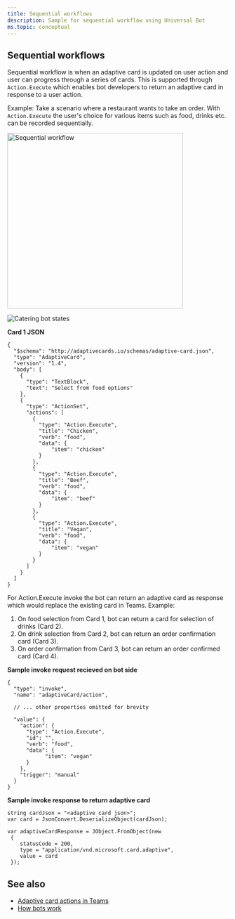 ```yaml
---
title: Sequential workflows
description: Sample for sequential workflow using Universal Bot
ms.topic: conceptual
---
```

## Sequential workflows

Sequential workflow is when an adaptive card is updated on user action and user can progress through a series of cards. This is supported through `Action.Execute` which enables bot developers to return an adaptive card in response to a user action.

Example: Take a scenario where a restaurant wants to take an order. With `Action.Execute` the user's choice for various items such as food, drinks etc. can be recorded sequentially.

<img src="~/assets/images/bots/sequentialWorkflow.gif" alt="Sequential workflow" width="400"/>

![Catering bot states](~/assets/images/bots/Cateringbotstates.png)

**Card 1 JSON**

```{JSON}
{
  "$schema": "http://adaptivecards.io/schemas/adaptive-card.json",
  "type": "AdaptiveCard",
  "version": "1.4",
  "body": [
    {
      "type": "TextBlock",
      "text": "Select from food options"
    },
    { 
      "type": "ActionSet",
      "actions": [
        {
          "type": "Action.Execute",
          "title": "Chicken",
          "verb": "food",
          "data": {
              "item": "chicken"
          }
        },
        {
          "type": "Action.Execute",
          "title": "Beef",
          "verb": "food",
          "data": {
              "item": "beef"
          }
        },
        {
          "type": "Action.Execute",
          "title": "Vegan",
          "verb": "food",
          "data": {
              "item": "vegan"
          }
        }
      ]
    }
  ]
}
```

For Action.Execute invoke the bot can return an adaptive card as response which would replace the existing card in Teams. 
Example: 
1. On food selection from Card 1, bot can return a card for selection of drinks (Card 2). 
2. On drink selection from Card 2, bot can return an order confirmation card (Card 3).
3. On order confirmation from Card 3, bot can return an order confirmed card (Card 4).

**Sample invoke request recieved on bot side**

```{JSON}
{ 
  "type": "invoke",
  "name": "adaptiveCard/action",

  // ... other properties omitted for brevity

  "value": { 
    "action": { 
      "type": "Action.Execute", 
      "id": "", 
      "verb": "food",
      "data": { 
            "item": "vegan"
      } 
    },
    "trigger": "manual" 
  }
}
```

**Sample invoke response to return adaptive card**
```{C#}
string cardJson = "<adaptive card json>";
var card = JsonConvert.DeserializeObject(cardJson);

var adaptiveCardResponse = JObject.FromObject(new
 {
    statusCode = 200,
    type = "application/vnd.microsoft.card.adaptive",
    value = card
 });
```


## See also

* [Adaptive card actions in Teams](~/task-modules-and-cards/cards/cards-actions.md#adaptive-cards-actions)
* [How bots work](/azure/bot-service/bot-builder-basics?view=azure-bot-service-4.0&preserve-view=true)
